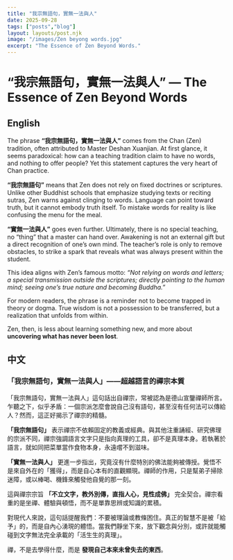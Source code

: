 ```yaml
---
title: "我宗無語句，實無一法與人"
date: 2025-09-28
tags: ["posts","blog"]
layout: layouts/post.njk
image: "/images/Zen beyong words.jpg"
excerpt: "The Essence of Zen Beyond Words."
---
```


# “我宗無語句，實無一法與人” — The Essence of Zen Beyond Words  

## English  

The phrase **“我宗無語句，實無一法與人”** comes from the Chan (Zen) tradition, often attributed to Master Deshan Xuanjian. At first glance, it seems paradoxical: how can a teaching tradition claim to have no words, and nothing to offer people? Yet this statement captures the very heart of Chan practice.  

**“我宗無語句”** means that Zen does not rely on fixed doctrines or scriptures. Unlike other Buddhist schools that emphasize studying texts or reciting sutras, Zen warns against clinging to words. Language can point toward truth, but it cannot embody truth itself. To mistake words for reality is like confusing the menu for the meal.  

**“實無一法與人”** goes even further. Ultimately, there is no special teaching, no “thing” that a master can hand over. Awakening is not an external gift but a direct recognition of one’s own mind. The teacher’s role is only to remove obstacles, to strike a spark that reveals what was always present within the student.  

This idea aligns with Zen’s famous motto: *“Not relying on words and letters; a special transmission outside the scriptures; directly pointing to the human mind; seeing one’s true nature and becoming Buddha.”*  

For modern readers, the phrase is a reminder not to become trapped in theory or dogma. True wisdom is not a possession to be transferred, but a realization that unfolds from within.  

Zen, then, is less about learning something new, and more about **uncovering what has never been lost**.  


## 中文  

### 「我宗無語句，實無一法與人」——超越語言的禪宗本質  

「我宗無語句，實無一法與人」這句話出自禪宗，常被認為是德山宣鑒禪師所言。乍聽之下，似乎矛盾：一個宗派怎麼會說自己沒有語句，甚至沒有任何法可以傳給人？然而，這正好揭示了禪宗的精髓。  

**「我宗無語句」** 表示禪宗不依賴固定的教義或經典。與其他注重誦經、研究佛理的宗派不同，禪宗強調語言文字只是指向真理的工具，卻不是真理本身。若執著於語言，就如同把菜單當作食物本身，永遠嚐不到滋味。  

**「實無一法與人」** 更進一步指出，究竟沒有什麼特別的佛法能夠被傳授。覺悟不是來自外在的「獲得」，而是自心本有的直觀顯現。禪師的作用，只是幫弟子掃除迷障，或以棒喝、機鋒來觸發他自覺的那一刻。  

這與禪宗宗旨 **「不立文字，教外別傳，直指人心，見性成佛」** 完全契合。禪宗看重的是坐禪、體驗與頓悟，而不是單靠思辨或知識的累積。  

對現代人來說，這句話提醒我們：不要被理論或教條困住。真正的智慧不是被「給予」的，而是自內心湧現的體悟。當我們靜坐下來，放下觀念與分別，或許就能觸碰到文字無法完全承載的「活生生的真理」。  

禪，不是去學得什麼，而是 **發現自己本來未曾失去的東西**。  


